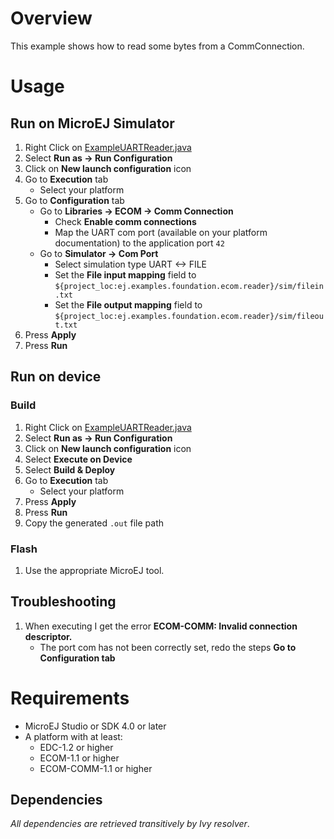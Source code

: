 # Overview
This example shows how to read some bytes from a CommConnection.

# Usage
## Run on MicroEJ Simulator
1. Right Click on [ExampleUARTReader.java](ej.examples.foundation.ecom.reader/src/main/java/ej/examples/foundation/ecom/uartreader/ExampleUARTReader.java)
1. Select **Run as -> Run Configuration** 
1. Click on **New launch configuration** icon
1. Go to **Execution** tab
	* Select your platform 
1. Go to **Configuration** tab
	* Go to **Libraries -> ECOM -> Comm Connection**
		* Check **Enable comm connections**
		* Map the UART com port (available on your platform documentation) to the application port `42`
	* Go to **Simulator -> Com Port**
		* Select simulation type UART <-> FILE
		* Set the **File input mapping** field to `${project_loc:ej.examples.foundation.ecom.reader}/sim/filein.txt`
		* Set the **File output mapping** field to `${project_loc:ej.examples.foundation.ecom.reader}/sim/fileout.txt`
1. Press **Apply**
1. Press **Run**


## Run on device
### Build
1. Right Click on [ExampleUARTReader.java](ej.examples.foundation.ecom.reader/src/main/java/ej/examples/foundation/ecom/uartreader/ExampleUARTReader.java)
1. Select **Run as -> Run Configuration** 
1. Click on **New launch configuration** icon
1. Select **Execute on Device**
1. Select **Build & Deploy**
1. Go to **Execution** tab
	* Select your platform 
1. Press **Apply**
1. Press **Run**
1. Copy the generated `.out` file path

### Flash
1. Use the appropriate MicroEJ tool.

## Troubleshooting
1. When executing I get the error **ECOM-COMM: Invalid connection descriptor.**
	* The port com has not been correctly set, redo the steps **Go to Configuration tab**

# Requirements
* MicroEJ Studio or SDK 4.0 or later
* A platform with at least:
	* EDC-1.2 or higher
	* ECOM-1.1 or higher
	* ECOM-COMM-1.1 or higher

## Dependencies
_All dependencies are retrieved transitively by Ivy resolver_.
